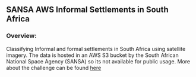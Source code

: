 ## SANSA AWS Informal Settlements in South Africa

### Overview:

Classifying Informal and formal settlements in South Africa using satellite imagery.
The data is hosted in an AWS S3 bucket by the South African National Space Agency (SANSA) so its not available for public usage.
More about the challenge can be found [here](https://zindi.africa/hackathons/sansa-informal-settlements-in-south-africa)


